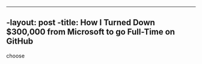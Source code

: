 ----
-layout: post
-title: How I Turned Down $300,000 from Microsoft to go Full-Time on GitHub
----
choose